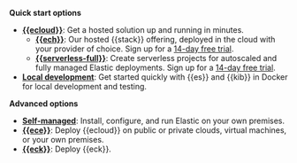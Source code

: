 **Quick start options**

* [**{{ecloud}}**](/deploy-manage/deploy/elastic-cloud.md): Get a hosted solution up and running in minutes.
   * [**{{ech}}**](/deploy-manage/deploy/elastic-cloud/cloud-hosted.md): Our hosted {{stack}} offering, deployed in the cloud with your provider of choice. Sign up for a [14-day free trial](https://cloud.elastic.co/registration).
   * [**{{serverless-full}}**](/deploy-manage/deploy/elastic-cloud/serverless.md): Create serverless projects for autoscaled and fully managed Elastic deployments. Sign up for a [14-day free trial](https://cloud.elastic.co/serverless-registration).
* [**Local development**](/solutions/search/run-elasticsearch-locally.md): Get started quickly with {{es}} and {{kib}} in Docker for local development and testing.

**Advanced options**

* [**Self-managed**](/deploy-manage/deploy/self-managed.md): Install, configure, and run Elastic on your own premises.
* [**{{ece}}**](/deploy-manage/deploy/cloud-enterprise.md): Deploy {{ecloud}} on public or private clouds, virtual machines, or your own premises.
* [**{{eck}}**](/deploy-manage/deploy/cloud-on-k8s.md): Deploy {{eck}}.